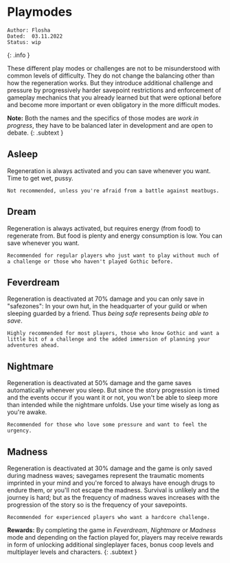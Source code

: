 # Playmodes

```
Author: Flosha
Dated:  03.11.2022
Status: wip
```
{: .info } 

These different play modes or challenges are not to be misunderstood with common levels of difficulty. They do not change the balancing other than how the regeneration works. But they introduce additional challenge and pressure by progressively harder savepoint restrictions and enforcement of gameplay mechanics that you already learned but that were optional before and become more important or even obligatory in the more difficult modes. 

**Note:** Both the names and the specifics of those modes are *work in progress*, they have to be balanced later in development and are open to debate. 
{: .subtext }

<!-- TOC_PLACEHOLDER -->

## Asleep 
Regeneration is always activated and you can save whenever you want. Time to get wet, pussy. 
```
Not recommended, unless you're afraid from a battle against meatbugs.
```

## Dream
Regeneration is always activated, but requires energy (from food) to regenerate from. But food is plenty and energy consumption is low. You can save whenever you want. 
```
Recommended for regular players who just want to play without much of a challenge or those who haven't played Gothic before.
```

## Feverdream 
Regeneration is deactivated at 70% damage and you can only save in "safezones": In your own hut, in the headquarter of your guild or when sleeping guarded by a friend. Thus *being safe* represents *being able to save*. 
```
Highly recommended for most players, those who know Gothic and want a little bit of a challenge and the added immersion of planning your adventures ahead.
```

## Nightmare
Regeneration is deactivated at 50% damage and the game saves automatically whenever you sleep. But since the story progression is timed and the events occur if you want it or not, you won't be able to sleep more than intended while the nightmare unfolds. Use your time wisely as long as you're awake. 
```
Recommended for those who love some pressure and want to feel the urgency.
```

## Madness 
Regeneration is deactivated at 30% damage and the game is only saved during madness waves; savegames represent the traumatic moments imprinted in your mind and you're forced to always have enough drugs to endure them, or you'll not escape the madness. Survival is unlikely and the journey is hard; but as the frequency of madness waves increases with the progression of the story so is the frequency of your savepoints. 
```
Recommended for experienced players who want a hardcore challenge.
```

**Rewards:** By completing the game in *Feverdream*, *Nightmare* or *Madness* mode and depending on the faction played for, players may receive rewards in form of unlocking additional singleplayer faces, bonus coop levels and multiplayer levels and characters.
{: .subtext }


<style>
    main {
        background: url("/_img/bg/code.jpg");
        background-position: top right;
        background-size: 70%;
        background-repeat: no-repeat;
        width: 100%;
    }
</style>

